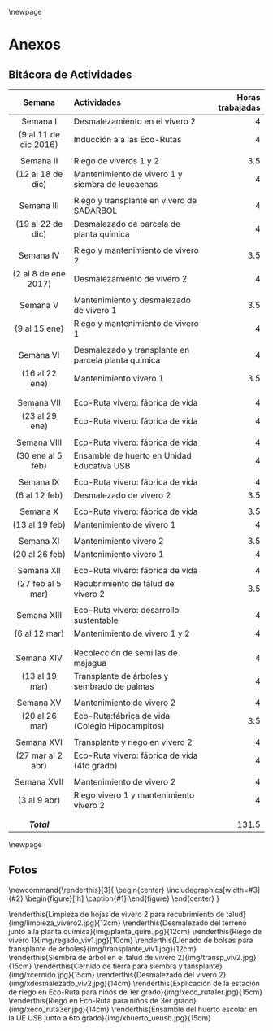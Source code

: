 \newpage

# Anexos

## Bitácora de Actividades

|        Semana        | Actividades                                           | Horas trabajadas |
|:--------------------:|:------------------------------------------------------|-----------------:|
| Semana I             | Desmalezamiento en el vivero 2                        | 4                |
| (9 al 11 de dic 2016)| Inducción a a las Eco-Rutas                           | 4                |
|                      |                                                       |                  |
| Semana II            | Riego de viveros 1 y 2                               | 3.5              |
| (12 al 18 de dic)    | Mantenimiento de vivero 1 y siembra de leucaenas      | 4                |
|                      |                                                       |                  |
| Semana III           | Riego y transplante en vivero de SADARBOL             | 4                |
| (19 al 22 de dic)    | Desmalezado de parcela de planta química              | 4                |
|                      |                                                       |                  |
| Semana IV            | Riego y mantenimiento de vivero 2                     | 3.5              |
| (2 al 8 de ene 2017) | Desmalezamiento de vivero 2                           | 4                |
|                      |                                                       |                  |
| Semana V             | Mantenimiento y desmalezado de vivero 1               | 3.5              |
| (9 al 15 ene)        | Riego y mantenimiento de vivero 1                     | 4                |
|                      |                                                       |                  |
| Semana VI            | Desmalezado y transplante en parcela planta química   | 4                |
| (16 al 22 ene)       | Mantenimiento vivero 1                                | 3.5              |
|                      |                                                       |                  |
|                      |                                                       |                  |
| Semana VII           | Eco-Ruta vivero: fábrica de vida                      | 4                |
| (23 al 29 ene)       | Eco-Ruta vivero: fábrica de vida                      | 4                |
|                      |                                                       |                  |
| Semana VIII          | Eco-Ruta vivero: fábrica de vida                      | 4                |
| (30 ene al 5 feb)    | Ensamble de huerto en Unidad Educativa USB            | 4                |
|                      |                                                       |                  |
| Semana IX            | Eco-Ruta vivero: fábrica de vida                      | 4                |
| (6 al 12 feb)        | Desmalezado de vivero 2                               | 3.5              |
|                      |                                                       |                  |
| Semana X             | Eco-Ruta vivero: fábrica de vida                      | 3.5              |
| (13 al 19 feb)       | Mantenimiento de vivero 1                             | 4                |
|                      |                                                       |                  |
| Semana XI            | Mantenimiento vivero 2                                | 3.5              |
| (20 al 26 feb)       | Mantenimiento vivero 1                                | 4                |
|                      |                                                       |                  |
| Semana XII           | Eco-Ruta vivero: fábrica de vida                      | 4                |
| (27 feb al 5 mar)    | Recubrimiento de talud de vivero 2                    | 3.5              |
|                      |                                                       |                  |
| Semana XIII          | Eco-Ruta vivero: desarrollo sustentable               | 4                |
| (6 al 12 mar)        | Mantenimiento de vivero 1 y 2                         | 4                |
|                      |                                                       |                  |
|                      |                                                       |                  |
| Semana XIV           | Recolección de semillas de majagua                    | 4                |
| (13 al 19 mar)       | Transplante de árboles y sembrado de palmas           | 4                |
|                      |                                                       |                  |
| Semana XV            | Mantenimiento de vivero 2                             | 4                |
| (20 al 26 mar)       | Eco-Ruta:fábrica de vida (Colegio Hipocampitos)       | 3.5              |
|                      |                                                       |                  |
| Semana XVI           | Transplante y riego en vivero 2                       | 4                |
| (27 mar al 2 abr)    | Eco-Ruta vivero: fábrica de vida (4to grado)          | 4                |
|                      |                                                       |                  |
| Semana XVII          | Mantenimiento de vivero 2                             | 4                |
| (3 al 9 abr)         | Riego vivero 1 y mantenimiento vivero 2              | 4                |
|                      |                                                       |                  |
|                      |                                                       |                  |
| ***Total***          |                                                       |  131.5           |

\newpage

<!-- 25 de enero -->

## Fotos

<!-- centrado y caption para fotos con tamaño fijo -->
\newcommand{\renderthis}[3]{
    \begin{center}
    \includegraphics[width=#3]{#2}
    \begin{figure}[!h] \caption{#1} \end{figure}
    \end{center}
}

\renderthis{Limpieza de hojas de vivero 2 para recubrimiento de talud}{img/limpieza_vivero2.jpg}{12cm}
\renderthis{Desmalezado del terreno junto a la planta química}{img/planta_quim.jpg}{12cm}
\renderthis{Riego de vivero 1}{img/regado_viv1.jpg}{10cm}
\renderthis{Llenado de bolsas para transplante de árboles}{img/transplante_viv1.jpg}{12cm}
\renderthis{Siembra de árbol en el talud de vivero 2}{img/transp_viv2.jpg}{15cm}
\renderthis{Cernido de tierra para siembra y tansplante}{img/xcernido.jpg}{15cm}
\renderthis{Desmalezado del vivero 2}{img/xdesmalezado_viv2.jpg}{14cm}
\renderthis{Explicación de la estación de riego en Eco-Ruta para niños de 1er grado}{img/xeco_ruta1er.jpg}{15cm}
\renderthis{Riego en Eco-Ruta para niños de 3er grado}{img/xeco_ruta3er.jpg}{14cm}
\renderthis{Ensamble del huerto escolar en la UE USB junto a 6to grado}{img/xhuerto_ueusb.jpg}{15cm}

<!-- ![Ensamble del huerto escolar en la UE USB junto a 6to grado ](img/xhuerto_ueusb.jpg "") -->



